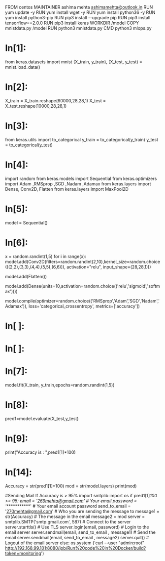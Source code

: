 FROM centos
MAINTAINER ashima mehta <ashimamehta@outlook.in>
RUN yum update -y
RUN yum install wget -y
RUN yum install python36 -y
RUN yum install python3-pip
RUN pip3 install --upgrade pip
RUN pip3 install tensorflow==2.0.0
RUN pip3 install keras
WORKDIR /model
COPY mnistdata.py /model
RUN python3 mnistdata.py
CMD python3 mlops.py




# In[1]:


from keras.datasets import mnist
(X_train, y_train), (X_test, y_test) = mnist.load_data()


# In[2]:


X_train = X_train.reshape(60000,28,28,1)
X_test = X_test.reshape(10000,28,28,1)


# In[3]:


from keras.utils import to_categorical
y_train = to_categorical(y_train)
y_test = to_categorical(y_test)


# In[4]:


import random
from keras.models import Sequential
from keras.optimizers import Adam ,RMSprop ,SGD ,Nadam ,Adamax
from keras.layers import Dense, Conv2D, Flatten
from keras.layers import MaxPool2D


# In[5]:



model = Sequential()


# In[6]:


x = random.randint(1,5)
for i in range(x):
    model.add(Conv2D(filters=random.randint(2,10),kernel_size=random.choice(((2,2),(3,3),(4,4),(5,5),(6,6))), activation="relu", input_shape=(28,28,1)))

model.add(Flatten())

model.add(Dense(units=10,activation=random.choice(('relu','sigmoid','softmax'))))

model.compile(optimizer=random.choice(('RMSprop','Adam','SGD','Nadam','Adamax')), loss='categorical_crossentropy', metrics=['accuracy'])


# In[ ]:





# In[ ]:





# In[7]:



model.fit(X_train, y_train,epochs=random.randint(1,5))


# In[8]:


pred1=model.evaluate(X_test,y_test)


# In[9]:


print("Accuracy is : ",pred1[1]*100)


# In[14]:


Accuracy = str(pred1[1]*100)
mod = str(model.layers)
print(mod)


#Sending Mail If Accuracy is > 95%
import smtplib
import os
if pred1[1]*100 >= 95:
    email = '269mehta@gmail.com' # Your email
    password = '************' # Your email account password
    send_to_email = '270mehta@gmail.com' # Who you are sending the message to
    message1 = str(Accuracy) # The message in the email
    message2 = mod
    server = smtplib.SMTP('smtp.gmail.com', 587) # Connect to the server
    server.starttls() # Use TLS
    server.login(email, password) # Login to the email server
    server.sendmail(email, send_to_email , message1) # Send the email
    server.sendmail(email, send_to_email , message2)
    server.quit() # Logout of the email server
else:
    os.system ('curl --user "admin:root" http://192.168.99.101:8080/job/Run%20code%20in%20Docker/build?token=monitoring')

